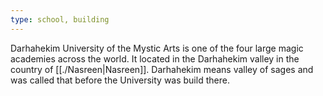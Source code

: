 ```yaml
---
type: school, building
---
```


Darhahekim University of the Mystic Arts is one of the four large magic academies across the world. It located in the Darhahekim valley in the country of [[./Nasreen|Nasreen]]. Darhahekim means valley of sages and was called that before the University was build there.